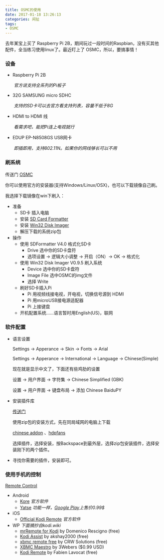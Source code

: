 ```yaml
---
title: OSMC的使用
date: 2017-01-18 13:26:13
categories: 闲扯
tags:  
- OSMC
---
```


去年某宝上买了 Raspberry Pi 2B，期间玩过一段时间的Raspbian，没有买其他配件，全当练习使用linux了。最近盯上了 OSMC，所以，要搞事情！

### 设备

* Raspberry Pi 2B  

  ​	_官方说支持全系列的Pi板子_

* 32G SAMSUNG micro SDHC  

  ​	_支持的SD卡可以去官方看支持列表，容量不低于8G_

* HDMI to HDMI 线

  ​	_看需求吧，能把Pi连上电视就行_

* EDUP EP-N8508GS USB网卡

  ​	_即插即用，支持802.11N。如果你的网线够长可以不用_

### 刷系统

传送门 [OSMC](https://osmc.tv/download/)

你可以使用官方的安装器(支持Windows/Linux/OSX)，也可以下载镜像自己刷。

我选择下载镜像在win下刷入：

* 准备
  * SD卡 插入电脑
  * 安装 [SD Card Formatter](https://www.sdcard.org/downloads/formatter_4/)
  * 安装 [Win32 Disk Imager](https://sourceforge.net/projects/win32diskimager/)
  * 解压下载的系统zip包
* 操作
  * 使用 SDFormatter V4.0 格式化SD卡
    * Drive 选中你的SD卡盘符
    * 选项设置 -> 逻辑大小调整 -> 开启（ON）-> OK -> 格式化
  * 使用 Win32 Disk Imager V0.9.5 刷入系统
    * Device 选中你的SD卡盘符
    * Image File 选中OSMC的img文件
    * 选择 Write
  * 刷好SD卡插入Pi
    * Pi 用视频线接电视，开电视，切换信号源到 HDMI
    * Pi 用microUSB接电源适配器
    * Pi 上接键盘
  * 开机配置系统……语言暂时用English(US)，联网

### 软件配置

* 语言设置

  Settings -> Apperance -> Skin -> Fonts -> Arial

  Settings -> Apperance -> International -> Language -> Chinese(Simple)

  现在就是显示中文了，下面还有些鸡肋的设置

  设置 -> 用户界面 -> 字符集 -> Chinese Simplified (GBK)

  设置 -> 用户界面 -> 键盘布局 -> 添加 Chinese BaiduPY

* 安装插件库

  [传送门](http://dkmc.tv/2013/04/07/xbmc%E6%8F%92%E4%BB%B6%E5%BA%93%E6%B1%87%E6%80%BB/)

  使用zip包的安装方式，先在同局域网的电脑上下载

   [chinese addon](https://github.com/taxigps/xbmc-addons-chinese/raw/master/repo/repository.xbmc-addons-chinese/repository.xbmc-addons-chinese-1.2.0.zip) 、[hdpfans](http://xbmc.hdpfans.com/repository.hdpfans.xbmc-addons.zip)

  选择插件，选择安装，按Backspace到最外层，选择zip包安装插件，选择安装刚下的两个插件。

* 寻找你需要的插件，安装即可。

### 使用手机的控制

[Remote Control](http://kodi.wiki/view/Remote_controls)

* Android
  * [Kore](http://mirrors.kodi.tv/tools/kore/releases/) _官方软件_
  * [Yatse](http://yatse.tv/redmine/projects/yatse/wiki/XbmcStarter#Download-and-install-2) _功能一样，[Google Play](https://play.google.com/store/apps/details?id=tv.yatse.android.remotestarter)上售价0.99$_
* iOS
  * [Official Kodi Remote](https://itunes.apple.com/cn/app/official-kodi-remote/id520480364?mt=8) _官方软件_
* WP  _下面摘抄自kodi.wiki_
  * [mrRemote for Kodi](https://www.microsoft.com/store/apps/9nblggh4qvkx) by Domenico Rescigno (free)
  * [Kodi Assist](http://www.windowsphone.com/s?appid=3897b459-b11b-41eb-9cea-dd9e53c55b78) by akshay2000 (free)
  * [xbmc remote free](http://www.windowsphone.com/s?appid=3a35a8c6-bf35-49a1-b67b-f8104be2b05c) by CRW Solutions (free)
  * [XBMC Maestro](http://kodi.wiki/view/XBMC_Maestro) by 3Webers ($0.99 USD)
  * [Kodi Remote](http://www.windowsphone.com/s?appid=7cdb0b87-1e00-4328-b839-43a6bf9c8556) by Fabien Lavocat (free)

